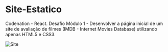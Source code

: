 # Site-Estatico
Codenation - React. Desafio Módulo 1 - Desenvolver a página inicial de um site de avaliação de filmes (IMDB - Internet Movies Database) utilizando apenas HTML5 e CSS3.

![Site](https://user-images.githubusercontent.com/61991179/79084091-5e170a00-7d08-11ea-8a30-e76a47e0bdbd.jpg)
